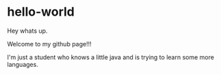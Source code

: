 # hello-world
Hey whats up.

Welcome to my github page!!!

I'm just a student who knows a little java and is trying to learn some more languages.
